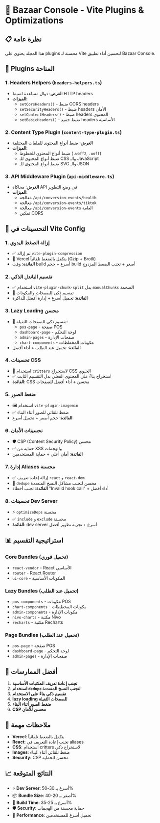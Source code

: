 # 🚀 Bazaar Console - Vite Plugins & Optimizations

## 📋 نظرة عامة
هذا المجلد يحتوي على plugins محسنة لـ Vite لتحسين أداء تطبيق Bazaar Console.

## 🔧 Plugins المتاحة

### 1. Headers Helpers (`headers-helpers.ts`)
- **الغرض**: دوال مساعدة لضبط HTTP headers
- **الميزات**:
  - `setCorsHeaders()` - ضبط CORS headers
  - `setSecurityHeaders()` - ضبط headers الأمان
  - `setContentHeaders()` - ضبط headers المحتوى
  - `setBasicHeaders()` - ضبط جميع headers الأساسية

### 2. Content Type Plugin (`content-type-plugin.ts`)
- **الغرض**: ضبط أنواع المحتوى للملفات المختلفة
- **الميزات**:
  - ضبط أنواع المحتوى للخطوط (`.woff2`, `.woff`)
  - ضبط أنواع المحتوى للـ CSS والـ JavaScript
  - ضبط أنواع المحتوى للـ SVG والـ JSON

### 3. API Middleware Plugin (`api-middleware.ts`)
- **الغرض**: محاكاة API في وضع التطوير
- **الميزات**:
  - معالجة `/api/conversion-events/health`
  - معالجة `/api/conversion-events/tiktok`
  - معالجة `/api/conversion-events` العامة
  - تمكين CORS

## 🚀 التحسينات في Vite Config

### 1. إزالة الضغط اليدوي
- ✅ تم إزالة `vite-plugin-compression`
- 🚀 Vercel يتكفل بالضغط تلقائياً (Gzip + Brotli)
- **الفائدة**: وقت build أسرع + حجم build أصغر + تجنب الضغط المزدوج

### 2. تقسيم الباندل الذكي
- ✅ استخدام `vite-plugin-chunk-split` بدل `manualChunks` الضخمة
- 🎯 تقسيم ذكي للصفحات والمكونات
- **الفائدة**: تحميل أسرع + إدارة أفضل للذاكرة

### 3. Lazy Loading محسن
- 🚀 تقسيم ذكي للصفحات الثقيلة:
  - `pos-page` - صفحة POS
  - `dashboard-page` - لوحة التحكم
  - `admin-pages` - صفحات الإدارة
  - `chart-components` - مكونات المخططات
- **الفائدة**: تحميل عند الطلب + أداء أفضل

### 4. تحسينات CSS
- 🎯 استخدام `critters` لاستخراج CSS الحيوي
- ✅ استخراج بناءً على المحتوى الفعلي بدل التقسيم الثابت
- **الفائدة**: CSS محسن + أداء أفضل للصفحات

### 5. ضغط الصور
- 🖼️ استخدام `vite-plugin-imagemin`
- ✅ ضغط تلقائي للصور أثناء البناء
- **الفائدة**: حجم أصغر + تحميل أسرع

### 6. تحسينات الأمان
- 🛡️ CSP (Content Security Policy) محسن
- ✅ حماية من XSS والهجمات
- **الفائدة**: أمان أعلى + حماية المستخدمين

### 7. إدارة Aliases محسنة
- ✅ إزالة إعادة تعريف `react` و `react-dom`
- 🔗 `dedupe` محسن لتجنب مشاكل النسخ المتعددة
- **الفائدة**: تجنب أخطاء "Invalid hook call" + أداء أفضل

### 8. تحسينات Dev Server
- ⚡ `optimizeDeps` محسنة
- ✅ `include` و `exclude` محسنة
- **الفائدة**: dev server أسرع + تجربة تطوير أفضل

## 📊 استراتيجية التقسيم

### Core Bundles (تحميل فوري)
- `react-vendor` - React الأساسي
- `router` - React Router
- `ui-core` - المكونات الأساسية

### Lazy Bundles (تحميل عند الطلب)
- `pos-components` - مكونات POS
- `chart-components` - مكونات المخططات
- `admin-components` - مكونات الإدارة
- `nivo-charts` - مكتبة Nivo
- `recharts` - مكتبة Recharts

### Page Bundles (تحميل عند الطلب)
- `pos-page` - صفحة POS
- `dashboard-page` - لوحة التحكم
- `admin-pages` - صفحات الإدارة

## 🎯 أفضل الممارسات

1. **تجنب إعادة تعريف المكتبات الأساسية**
2. **استخدام `dedupe` لتجنب النسخ المتعددة**
3. **تقسيم ذكي بناءً على الاستخدام**
4. **lazy loading للصفحات الثقيلة**
5. **ضغط الصور أثناء البناء**
6. **CSP محسن للأمان**

## 🚨 ملاحظات مهمة

- **Vercel**: يتكفل بالضغط تلقائياً
- **React**: تجنب إعادة التعريف في aliases
- **CSS**: استخدام critters لاستخراج ذكي
- **Images**: ضغط تلقائي أثناء البناء
- **Security**: CSP محسن للحماية

## 📈 النتائج المتوقعة

- ⚡ **Dev Server**: أسرع بـ 30-50%
- 📦 **Bundle Size**: أصغر بـ 20-40%
- 🚀 **Build Time**: أسرع بـ 25-35%
- 🛡️ **Security**: حماية محسنة من الهجمات
- 📱 **Performance**: تحميل أسرع للمستخدمين
